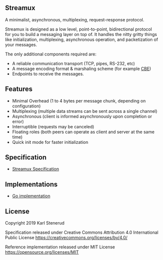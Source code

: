 Streamux
--------

A minimalist, asynchronous, multiplexing, request-response protocol.

Streamux is designed as a low level, point-to-point, bidirectional protocol for you to build a messaging layer on top of. It handles the nitty gritty things like initialization, multiplexing, asynchronous operation, and packetization of your messages.

The only additional components required are:

* A reliable communication transport (TCP, pipes, RS-232, etc)
* A message encoding format & marshaling scheme (for example [CBE](https://github.com/kstenerud/concise-encoding/blob/master/cbe-specification.md))
* Endpoints to receive the messages.



Features
--------

* Minimal Overhead (1 to 4 bytes per message chunk, depending on configuration)
* Multiplexing (multiple data streams can be sent across a single channel)
* Asynchronous (client is informed asynchronously upon completion or error)
* Interruptible (requests may be canceled)
* Floating roles (both peers can operate as client and server at the same time)
* Quick init mode for faster initialization



Specification
--------------

* [Streamux Specification](streamux-specification.md)



Implementations
---------------

* [Go implementation](https://github.com/kstenerud/go-streamux)



License
-------

Copyright 2019 Karl Stenerud

Specification released under Creative Commons Attribution 4.0 International Public License https://creativecommons.org/licenses/by/4.0/

Reference implementation released under MIT License https://opensource.org/licenses/MIT
